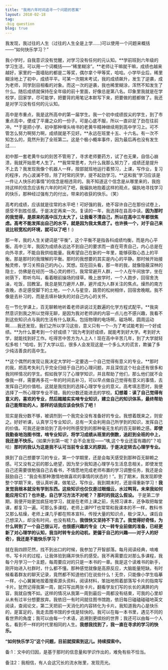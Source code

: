 ```yaml
---
title: "我用六年时间追寻一个问题的答案"
layout: 2018-02-18
tag:
-big question
blog: true
---
```


我发现，我过往的人生（过往的人生全是上学......)可以使用一个问题来概括——“如何快乐学习？” 

我小学时，自我意识没有觉醒，对学习没有任何的元认知。**学前班到六年级的学习生活，可以用一个词概括——“稀里糊涂”。**老师让干嘛就干嘛，成绩也越来越好，家里的一面墙贴的都是二等奖，偶尔拿个甲等奖，哈哈。小学毕业后，稀里糊涂地上了初中，成绩平平。可某一次期末考试，我的成绩飙升，发生了逆袭，成为老师，同学刮目相看的对象。而这一次的逆袭，我也稀里糊涂，浑然不知发生了什么。随后成绩就保持在全年级的前十里面，好像总是第八名。印象里我就是在学校学，回家学，尽可能学，把要背的用笔记本默写下来，把要做的题都做了。我还是对学习没有任何的元认知。

高中是市重点，我是这所高中的第一届学生。我一个初中成绩拔尖的学生，到了市重点高中，便成了平庸之众的一份子。可是心底不服，所以一直卯足了劲在往前冲。**于是把小学、初中那种埋头啃书的老黄牛精神继续用到高中学习上。可不管怎么努力啊努力啊，成绩就是不见好。**永远在班里十五、十六名。有一次不知怎么的，竟然升到了全班第二。这是个极小概率事件，因为最后再也没有发生过.....

初中那一套老黄牛似的刻苦不管用了，寻求老师要药方，试了也无果，自信心崩溃，我就开始思考人生了。**我常常思考，为什么我那么努力了，成绩还是提升不上去？我发现我像个机器人一样，按部就班地运行着预习，上课，写作业，复习的程序，内心波澜不惊，除了时常的厌学，提不起劲学习。**这和我“学习应该是一件让人快乐的事情”的信念是相违背的。我不知道这个信念是从哪里来的，我抱持这样的信念应该有六年的时间了吧，我偏执地抱着这样的观点，偏执地寻找学习的快乐，那种经过强有力的付出，带来的收获的快乐。（笑）

高考的成绩，应该就是往常的水平吧！可好强的我，绝不容许自己在那份试卷上，感受不到胜任感。于是决定再来一次。复读的一年，我选择在县高中读。**因为那时的我觉得，是原来的高中压力太大了，让我看不清自己，所以在高中三年都很焦虑。高考不能发挥出自己的水平，就是因为我太焦虑了。也许换一个，对于自己来说比较宽松的环境，就可以了吧！**:)

那一年，我的人生关键词是“平衡”，这个平衡不是指各科成绩均衡，而是内心平衡。高中三年，我因为成绩永远达不到自己的要求而一直在苛责自己，内心总是在向外寻求，不能自我供给能量。我希望自己在新的一年里，能够获取心态上的平衡。那是那时的我理解的平衡。那时的我想要的其实是内心的平静。那时候开始接触灵修，学习关照自己的内心，冥想。现在回头看，那一年的我，就像隐蔽深林的隐士，仿佛是在经历一场心灵的修行。我常常避开人群，一个人在午间放学，坐在树荫下，聆听鸟叫，看着眼前操场的绿草。晚上放学时，一个人跑步，回宿舍洗澡，吃饭，回教室。我总是努力避开人群，避开成为人群关注的焦点。燥热的南方夜晚，赤足感受脚下的土地，一个人与星空，路旁的松树相伴，回宿舍晚眠。我不像是去补习的，而是去填补缺失的对自己内心的关怀。

在一节化学课上，百无聊赖地听着老师讲说过无数遍的化学方程式配平。**我突然意识到我之所以觉得无聊，是因为我对老师讲的内容一点儿也不感兴趣，我看不到这些知识点与我的生活有什么联系。包括物理的电场啊，磁场啊，圆周运动啊......我还发现，我们之所以学习这些，意义只有一个--为了考试能考到一个好成绩。**为什么要考到一个好成绩？“因为考到好成绩，就能考到好大学。考到好大学，就能找到好工作。吃得苦中苦方为人上人！现在高中辛苦几年，到了大学就轻松多啦！”哈哈，到了大学以后，很多人会发现这是一个多么大的谎言，欺骗了多少纯洁善良的高中生。

**这个偶然的发现让我决定大学时一定要选一个自己觉得有意义的专业。**那时的我，把高考失利几乎完全归结于自己的心理问题，并且深信这个社会还有很多和我同样情况的学生。假如我学习了心理学知识，并且帮助了他们，那么他们就不会像我一样，需要再多花一年的时间去补习，可以早点做自己觉得有意义的事情，去发挥自己的价值啦。这就是我找到的选择心理学专业的意义。高考填志愿时，我便选择了一所心理学专业不错，我的分数还能进去的学校。**幻想着：读了自己觉得有意义的，喜欢的专业，然后踏踏实实啃专业知识，建立自己的知识体系，最终帮助自己能帮助的人，那样的话我应该会快乐了吧！**

现实是我分数不够，被调剂到一个我完全没有准备好的专业。我想着既来之，则安之。好好听课，认真学习专业知识，总有一天会利用自己所学到的知识，发挥自己的价值。可我还是体验到了高中时所感受到的那种毫无生机的百无聊赖之感。**即使我勤奋地泡图书馆，啃专业知识，将学习成绩从班里的倒数，追赶到全班的中上，我还是不快乐。**（如果升到第一呢？会不会发现——“咦,这个专业还蛮有趣的”？哈哈）**那时的我认为这是我不认可当前专业意义的原因，于是决定转去心理学专业。**

换到了自己想要学习的专业，第一个学期里，还是会每天感受到那种百无聊赖之感。可又没有之前的那么绝望，因为至少我知道心理学与生活息息相关。即使发觉自己还需要很勉强自己去看书，不情愿地完成老师布置的学习调整任务，我还是会鼓励自己：“我会有那种激情地做喜欢的事情的状态的！”。到了期末，我发现即使整个学期下来，很认真听课，做笔记，写作业，我到期末时，还是得重新学习！**我发觉我根本就没有学到东西。这些知识也仅仅是过眼烟云，水过鸭背。未来我如何能应用它们？也许是，自己学习方法不对呢？？那时的我这么假设。** 于是第二学期，我便开始更加疯狂地学习，就是在老师上课之前，先预习课本，还争取把每堂课，都复习一遍。可那么多课程，老师上课PPT也常常和我课本的不一样，教科书又那么枯燥，老师上课几乎都在照本宣科，传授大量的知识点，极少深入。课后自己想深入，却没有时间，也没有精力。**我很快又坚持不下去了。我觉得好奇怪，为什么转到了一个自己很认可，也很感兴趣的专业（大一转专业前做的准备，已经更新了对心理学的认知，我当时转专业的动机，更偏于自己的兴趣——对于人的好奇），我还是不能快乐学习？**

就在我四顾茫然，找不到出口的时候，我参加了开智部落。每月阅读经典，啃难书，写卡片的过程，让我体验到痛并快乐的感受。我不再需要应对那么多课程，我每个月学习一个主题，每周要应对的只是一本书的一章。我是这个读难书的新手，刚开始进入社群时，什么都不懂。那种感觉就像是高原反应，大脑能量短缺。有时候看着群友的聊天记录，竟然都不知道他们在说些什么！无奈，只能像小学生临摹一样，小心翼翼地按着搜索源头资料，阅读材料，笨拙地照着部落写卡片的指南写卡片。犹然记得我第一周，就只写出两张卡片。翻看学友们写的长长的满屏的内容，我就自愧不如。这样的情况从我第一周到最后一周都没有结束，可我的心里却从未有过半分想要放弃。我依旧一有时间就往图书馆跑，依旧每日磕磕碰碰地英文阅读，查阅论文，第二天把前一天消化的内容转化为卡片。我知道我内心是快乐的，是富足的，我走去图书馆的步伐是轻快的。我可以在每一本书里，遇见不同的看世界的角度；我可以由每一个术语，追溯到更缤纷的世界；我还可以由每一个人名，看到不一样的时代里相同的人生。**我想我找到了，我一直在寻求的学习的快乐。**

**“如何快乐学习”这个问题，目前就探索到这儿。持续探索中。**



备:1：文中的归因，是基于那时的信息量和学识作出的，难免有些不恰当。

备注2：我相信，有人会这冗长的流水账里，发现亮光。



